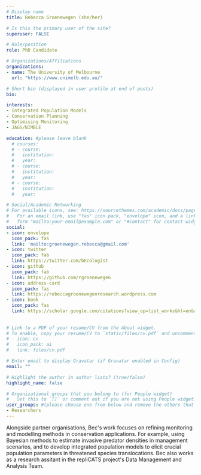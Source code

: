 ```yaml
---
# Display name
title: Rebecca Groenewegen (she/her)

# Is this the primary user of the site?
superuser: FALSE

# Role/position
role: PhD Candidate

# Organizations/Affiliations
organizations:
- name: The University of Melbourne
  url: "https://www.unimelb.edu.au/"

# Short bio (displayed in user profile at end of posts)
bio: 

interests:
- Integrated Population Models
- Conservation Planning
- Optimising Monitoring
- JAGS/NIMBLE

education: #please leave blank
  # courses:
  # - course:
  #   institution:
  #   year:
  # - course:
  #   institution:
  #   year:
  # - course:
  #   institution:
  #   year:

# Social/Academic Networking
# For available icons, see: https://sourcethemes.com/academic/docs/page-builder/#icons
#   For an email link, use "fas" icon pack, "envelope" icon, and a link in the
#   form "mailto:your-email@example.com" or "#contact" for contact widget.
social:
- icon: envelope
  icon_pack: fas
  link: 'mailto:groenewegen.rebecca@gmail.com'
- icon: twitter
  icon_pack: fab
  link: https://twitter.com/bEcologist
- icon: github
  icon_pack: fab
  link: https://github.com/rgroenewegen
- icon: address-card
  icon_pack: fas
  link: https://rebeccagroenewegenresearch.wordpress.com
- icon: book
  icon_pack: fas
  link: https://scholar.google.com/citations?view_op=list_works&hl=en&authuser=2&user=RTTm6-cAAAAJ
    
  
# Link to a PDF of your resume/CV from the About widget.
# To enable, copy your resume/CV to `static/files/cv.pdf` and uncomment the lines below.
# - icon: cv
#   icon_pack: ai
#   link: files/cv.pdf

# Enter email to display Gravatar (if Gravatar enabled in Config)
email: ""

# Highlight the author in author lists? (true/false)
highlight_name: false

# Organizational groups that you belong to (for People widget)
#   Set this to `[]` or comment out if you are not using People widget.
user_groups: #(please choose one from below and remove the others that aren't needed)
- Researchers
---
```



Alongside partner organisations, Bec's work focuses on refining monitoring and modelling methods in conservation applications. For example, using Bayesian methods to estimate invasive predator densities in management scenarios, and to develop integrated population models to elicit crucial population parameters in threatened species translocations. Bec also works as a research assitant in the repliCATS project's Data Management and Analysis Team.